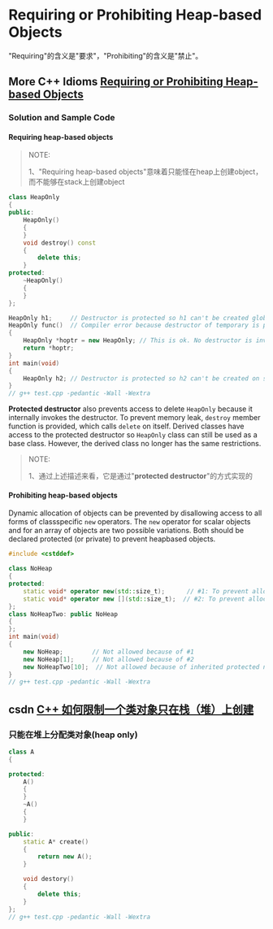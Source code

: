 # Requiring or Prohibiting Heap-based Objects

"Requiring"的含义是"要求"，"Prohibiting"的含义是"禁止"。

## More C++ Idioms [Requiring or Prohibiting Heap-based Objects](https://en.wikibooks.org/wiki/More_C%2B%2B_Idioms/Requiring_or_Prohibiting_Heap-based_Objects)



### Solution and Sample Code

#### Requiring heap-based objects

> NOTE: 
>
> 1、"Requiring heap-based objects"意味着只能怪在heap上创建object，而不能够在stack上创建object

```c++
class HeapOnly
{
public:
	HeapOnly()
	{
	}
	void destroy() const
	{
		delete this;
	}
protected:
	~HeapOnly()
	{
	}
};

HeapOnly h1;     // Destructor is protected so h1 can't be created globally
HeapOnly func()  // Compiler error because destructor of temporary is protected
{
	HeapOnly *hoptr = new HeapOnly; // This is ok. No destructor is invoked automatically for heap-based objects
	return *hoptr;
}
int main(void)
{
	HeapOnly h2; // Destructor is protected so h2 can't be created on stack
}
// g++ test.cpp -pedantic -Wall -Wextra


```

**Protected destructor** also prevents access to delete `HeapOnly` because it internally invokes the destructor. To prevent memory leak, `destroy` member function is provided, which calls `delete` on itself. Derived classes have access to the protected destructor so `HeapOnly` class can still be used as a base class. However, the derived class no longer has the same restrictions.

> NOTE: 
>
> 1、通过上述描述来看，它是通过"**protected destructor**"的方式实现的

#### Prohibiting heap-based objects

Dynamic allocation of objects can be prevented by disallowing access to all forms of classspecific `new` operators. The `new` operator for scalar objects and for an array of objects are two possible variations. Both should be declared protected (or private) to prevent heapbased objects.

```c++
#include <cstddef>

class NoHeap
{
protected:
	static void* operator new(std::size_t);      // #1: To prevent allocation of scalar objects
	static void* operator new [](std::size_t);  // #2: To prevent allocation of array of objects
};
class NoHeapTwo: public NoHeap
{
};
int main(void)
{
	new NoHeap;        // Not allowed because of #1
	new NoHeap[1];     // Not allowed because of #2
	new NoHeapTwo[10];  // Not allowed because of inherited protected new operator (#2).
}
// g++ test.cpp -pedantic -Wall -Wextra


```





## csdn [C++ 如何限制一个类对象只在栈（堆）上创建](https://blog.csdn.net/u011857683/article/details/81837879)



### 只能在堆上分配类对象(heap only)

```C++
class A
{

protected:
	A()
	{
	}
	~A()
	{
	}

public:
	static A* create()
	{
		return new A();
	}

	void destory()
	{
		delete this;
	}
};
// g++ test.cpp -pedantic -Wall -Wextra


```

